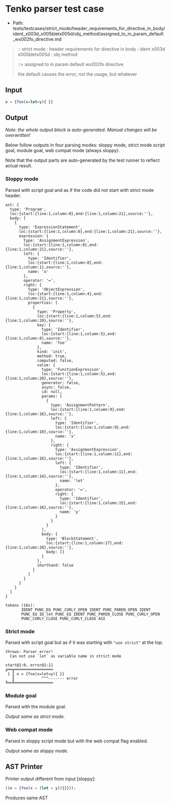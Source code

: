 # Tenko parser test case

- Path: tests/testcases/strict_mode/header_requirements_for_directive_in_body/ident_x003d_x005bletx005d/obj_method/assigned_to_in_param_default_wx002fo_directive.md

> :: strict mode : header requirements for directive in body : ident x003d x005bletx005d : obj method
>
> ::> assigned to in param default wx002fo directive
>
> the default causes the error, not the usage, but whatever

## Input

`````js
o = {foo(x=let=y){ }}
`````

## Output

_Note: the whole output block is auto-generated. Manual changes will be overwritten!_

Below follow outputs in four parsing modes: sloppy mode, strict mode script goal, module goal, web compat mode (always sloppy).

Note that the output parts are auto-generated by the test runner to reflect actual result.

### Sloppy mode

Parsed with script goal and as if the code did not start with strict mode header.

`````
ast: {
  type: 'Program',
  loc:{start:{line:1,column:0},end:{line:1,column:21},source:''},
  body: [
    {
      type: 'ExpressionStatement',
      loc:{start:{line:1,column:0},end:{line:1,column:21},source:''},
      expression: {
        type: 'AssignmentExpression',
        loc:{start:{line:1,column:0},end:{line:1,column:21},source:''},
        left: {
          type: 'Identifier',
          loc:{start:{line:1,column:0},end:{line:1,column:1},source:''},
          name: 'o'
        },
        operator: '=',
        right: {
          type: 'ObjectExpression',
          loc:{start:{line:1,column:4},end:{line:1,column:21},source:''},
          properties: [
            {
              type: 'Property',
              loc:{start:{line:1,column:5},end:{line:1,column:20},source:''},
              key: {
                type: 'Identifier',
                loc:{start:{line:1,column:5},end:{line:1,column:8},source:''},
                name: 'foo'
              },
              kind: 'init',
              method: true,
              computed: false,
              value: {
                type: 'FunctionExpression',
                loc:{start:{line:1,column:5},end:{line:1,column:20},source:''},
                generator: false,
                async: false,
                id: null,
                params: [
                  {
                    type: 'AssignmentPattern',
                    loc:{start:{line:1,column:9},end:{line:1,column:16},source:''},
                    left: {
                      type: 'Identifier',
                      loc:{start:{line:1,column:9},end:{line:1,column:10},source:''},
                      name: 'x'
                    },
                    right: {
                      type: 'AssignmentExpression',
                      loc:{start:{line:1,column:11},end:{line:1,column:16},source:''},
                      left: {
                        type: 'Identifier',
                        loc:{start:{line:1,column:11},end:{line:1,column:14},source:''},
                        name: 'let'
                      },
                      operator: '=',
                      right: {
                        type: 'Identifier',
                        loc:{start:{line:1,column:15},end:{line:1,column:16},source:''},
                        name: 'y'
                      }
                    }
                  }
                ],
                body: {
                  type: 'BlockStatement',
                  loc:{start:{line:1,column:17},end:{line:1,column:20},source:''},
                  body: []
                }
              },
              shorthand: false
            }
          ]
        }
      }
    }
  ]
}

tokens (16x):
       IDENT PUNC_EQ PUNC_CURLY_OPEN IDENT PUNC_PAREN_OPEN IDENT
       PUNC_EQ ID_let PUNC_EQ IDENT PUNC_PAREN_CLOSE PUNC_CURLY_OPEN
       PUNC_CURLY_CLOSE PUNC_CURLY_CLOSE ASI
`````

### Strict mode

Parsed with script goal but as if it was starting with `"use strict"` at the top.

`````
throws: Parser error!
  Can not use `let` as variable name in strict mode

start@1:0, error@1:11
╔══╦═════════════════
 1 ║ o = {foo(x=let=y){ }}
   ║            ^^^------- error
╚══╩═════════════════

`````


### Module goal

Parsed with the module goal.

_Output same as strict mode._

### Web compat mode

Parsed in sloppy script mode but with the web compat flag enabled.

_Output same as sloppy mode._

## AST Printer

Printer output different from input [sloppy]:

````js
((o = {foo(x = (let = y)){}}));
````

Produces same AST
